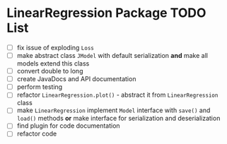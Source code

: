 # LinearRegression Package TODO List

- [ ] fix issue of exploding `Loss`
- [ ] make abstract class `JModel` with default serialization **and** make all models extend this class 
- [ ] convert double to long
- [ ] create JavaDocs and API documentation
- [ ] perform testing
- [ ] refactor `LinearRegression.plot()` - abstract it from `LinearRegression` class
- [ ] make `LinearRegression` implement `Model` interface  with `save()` and `load()` methods **or** make interface for serialization and deserialization
- [ ] find plugin for code documentation
- [ ] refactor code